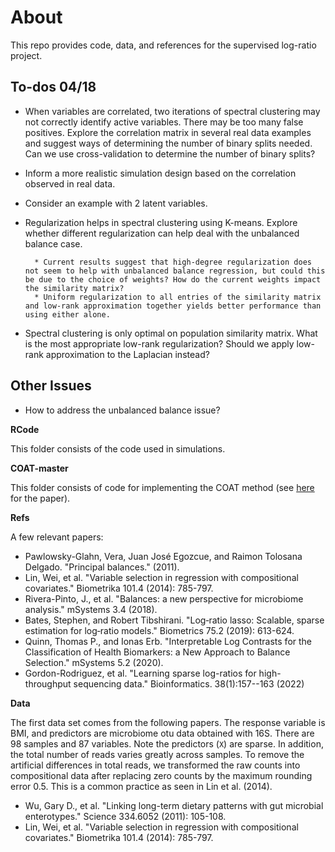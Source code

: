 # About

This repo provides code, data, and references for the supervised log-ratio project. 

## To-dos 04/18

- When variables are correlated, two iterations of spectral clustering may not correctly identify active variables. There may be too many false positives. Explore the correlation matrix in several real data examples and suggest ways of determining the number of binary splits needed. Can we use cross-validation to determine the number of binary splits?

- Inform a more realistic simulation design based on the correlation observed in real data.

- Consider an example with 2 latent variables.

- Regularization helps in spectral clustering using K-means. Explore whether different regularization can help deal with the unbalanced balance case.  
        
        * Current results suggest that high-degree regularization does not seem to help with unbalanced balance regression, but could this be due to the choice of weights? How do the current weights impact the similarity matrix? 
        * Uniform regularization to all entries of the similarity matrix and low-rank approximation together yields better performance than using either alone.

- Spectral clustering is only optimal on population similarity matrix. What is the most appropriate low-rank regularization? Should we apply low-rank approximation to the Laplacian instead?

## Other Issues

- How to address the unbalanced balance issue? 

**RCode**

This folder consists of the code used in simulations.


**COAT-master**

This folder consists of code for implementing the COAT method (see [here](https://doi.org/10.1080/01621459.2018.1442340) for the paper).

**Refs**

A few relevant papers:

  - Pawlowsky-Glahn, Vera, Juan José Egozcue, and Raimon Tolosana Delgado. "Principal balances." (2011).
  - Lin, Wei, et al. "Variable selection in regression with compositional covariates." Biometrika 101.4 (2014): 785-797.
  - Rivera-Pinto, J., et al. "Balances: a new perspective for microbiome analysis." mSystems 3.4 (2018).
  - Bates, Stephen, and Robert Tibshirani. "Log‐ratio lasso: Scalable, sparse estimation for log‐ratio models." Biometrics 75.2 (2019): 613-624.
  - Quinn, Thomas P., and Ionas Erb. "Interpretable Log Contrasts for the Classification of Health Biomarkers: a New Approach to Balance Selection." mSystems 5.2 (2020).
  - Gordon-Rodriguez, et al. "Learning sparse log-ratios for high-throughput sequencing data." Bioinformatics. 38(1):157--163 (2022) 

**Data**

The first data set comes from the following papers. The response variable is BMI, and predictors are microbiome otu data obtained with 16S. There are 98 samples and 87 variables. Note the predictors (`X`) are sparse. In addition, the total number of reads varies greatly across samples. To remove the artificial differences in total reads, we transformed the raw counts into compositional data after replacing zero counts by the maximum rounding error 0.5. This is a common practice as seen in Lin et al. (2014).  

  - Wu, Gary D., et al. "Linking long-term dietary patterns with gut microbial enterotypes." Science 334.6052 (2011): 105-108.
  - Lin, Wei, et al. "Variable selection in regression with compositional covariates." Biometrika 101.4 (2014): 785-797.